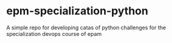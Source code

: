 # epm-specialization-python
A simple repo for developing catas of python challenges for the specialization devops course of epam
